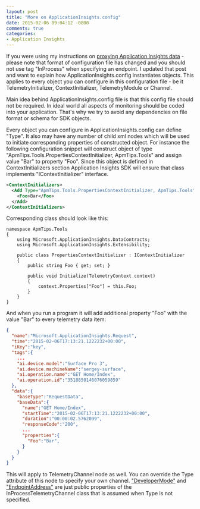 ```yaml
---
layout: post
title: "More on ApplicationInsights.config"
date: 2015-02-06 09:04:12 -0800
comments: true
categories:
- Application Insights 
---
```

If you were using my instructions on [proxying Application Insights data](/blog/2014/12/19/proxy-application-insights-events/) - please note that format of configuration file has changed and you should not use tag "InProcess" when specifying an endpoint. I updated that post and want to explain how ApplicationInsights.config instantiates objects. This applies to every object you can configure in this configuration file - be it TelemetryInitializer, ContextInitializer, TelemetryModule or Channel.

Main idea behind ApplicationInsights.config file is that this config file should not be required. In ideal world all aspects of monitoring should be coded into your application. That's why we try to avoid any dependencies on file format or schema for SDK objects.

Every object you can configure in ApplicationInsights.config can define "Type". It also may have any number of child xml nodes which will be used to initiate corresponding properties of constructed object. For instance the following configuration snippet will construct object of type "ApmTips.Tools.PropertiesContextInitializer, ApmTips.Tools" and assign value "Bar" to property "Foo". Since this object is defined in ContextInitializers section Application Insights SDK will ensure that class implements "IContextInitializer" interface.

``` xml
<ContextInitializers>
  <Add Type="ApmTips.Tools.PropertiesContextInitializer, ApmTips.Tools">
    <Foo>Bar</Foo>
  </Add>
</ContextInitializers>
```

Corresponding class should look like this:
```
namespace ApmTips.Tools
{
    using Microsoft.ApplicationInsights.DataContracts;
    using Microsoft.ApplicationInsights.Extensibility;

    public class PropertiesContextInitializer : IContextInitializer
    {
        public string Foo { get; set; }

        public void Initialize(TelemetryContext context)
        {
            context.Properties["Foo"] = this.Foo;
        }
    }
}
```
And when you run a program it will add additional property "Foo" with the value "Bar" to every telemetry data item:

``` json
{
  "name":"Microsoft.ApplicationInsights.Request",
  "time":"2015-02-06T17:13:21.1222232+00:00",
  "iKey":"key",
  "tags":{
    ...
    "ai.device.model":"Surface Pro 3",
    "ai.device.machineName":"sergey-surface",
    "ai.operation.name":"GET Home/Index",
    "ai.operation.id":"3518850146076059859"
  },
  "data":{
    "baseType":"RequestData",
    "baseData":{
      "name":"GET Home/Index",
      "startTime":"2015-02-06T17:13:21.1222232+00:00",
      "duration":"00:00:02.5762099",
      "responseCode":"200",
      ...
      "properties":{
        "Foo":"Bar",
      }
    }
  }
}
```

This will apply to TelemetryChannel node as well. You can override the Type attribute of this node to specify your own channel. ["DeveloperMode"](/blog/2015/02/02/developer-mode/) and ["EndpointAddress"](/blog/2014/12/19/proxy-application-insights-events/) are just public properties of the InProcessTelemetryChannel class that is assumed when Type is not specified.